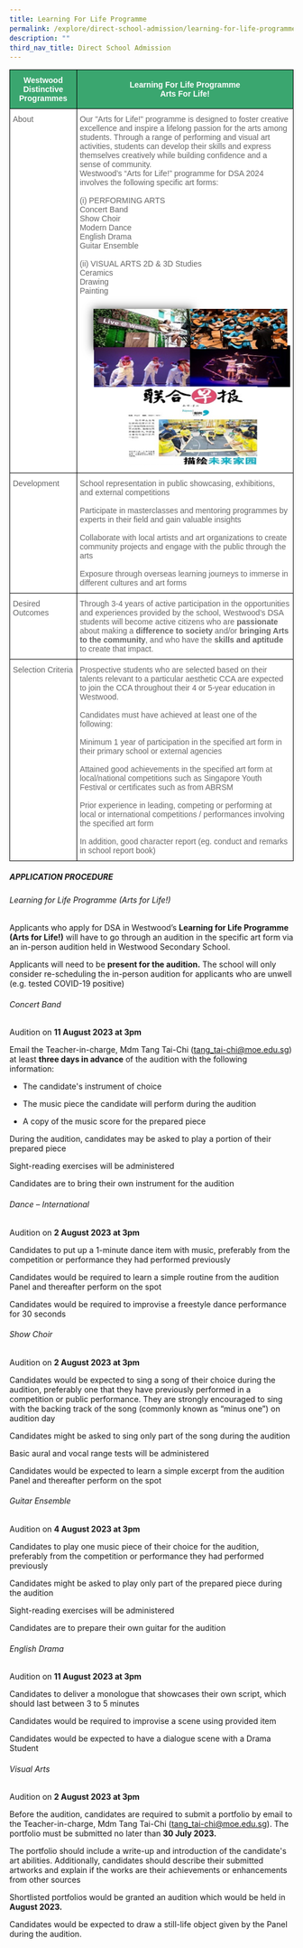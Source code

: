 ```yaml
---
title: Learning For Life Programme
permalink: /explore/direct-school-admission/learning-for-life-programme/
description: ""
third_nav_title: Direct School Admission
---
```

<style type="text/css">
.tg  {border-collapse:collapse;border-spacing:0;}
.tg td{border-color:black;border-style:solid;border-width:1px;font-family:Arial, sans-serif;font-size:14px;
  overflow:hidden;padding:10px 5px;word-break:normal;}
.tg th{border-color:black;border-style:solid;border-width:1px;font-family:Arial, sans-serif;font-size:14px;
  font-weight:normal;overflow:hidden;padding:10px 5px;word-break:normal;}
.tg .tg-k0s0{background-color:#3AA66F;color:#FFF;font-weight:bold;text-align:center;vertical-align:middle}
.tg .tg-zqva{background-color:#FFF;color:#666;text-align:left;vertical-align:top}
.tg .tg-cmm0{background-color:#FFF;color:#666;text-align:left;vertical-align:top}
</style>
<table class="tg">
<thead>
  <tr>
    <th class="tg-k0s0"><span style="color:#FFF;background-color:#3AA66F">Westwood Distinctive Programmes</span></th>
    <th class="tg-k0s0"><span style="color:#FFF;background-color:#3AA66F">Learning For Life Programme<br>Arts For Life!<br></span></th>
  </tr>
</thead>
<tbody>
	<tr>
    <td class="tg-zqva">About</td>
    <td class="tg-cmm0">Our "Arts for Life!" programme is designed to foster creative excellence and inspire a lifelong passion for the arts among students. Through a range of performing and visual art activities, students can develop their skills and express themselves creatively while building confidence and a sense of community. <br>Westwood’s “Arts for Life!” programme for DSA 2024 involves the following specific art forms:<br><br>
(i)	PERFORMING ARTS<br>
Concert Band<br>
Show Choir<br>
Modern Dance<br>
English Drama<br>
Guitar Ensemble<br><br>
(ii)	VISUAL ARTS
2D &amp; 3D Studies<br>
Ceramics<br>
Drawing<br>
Painting<br><img src="/images/dsa%20llp3.png"></td>
  </tr>
  <tr>
    <td class="tg-zqva">Development</td><td class="tg-cmm0">
School representation in public showcasing, exhibitions, and external competitions<br><br>
Participate in masterclasses and mentoring programmes by experts in their field and gain valuable insights<br><br>
Collaborate with local artists and art organizations to create community projects and engage with the public through the arts<br><br>
Exposure through overseas learning journeys to immerse in different cultures and art forms<br></td>
  </tr>
	 <tr><td class="tg-zqva">Desired Outcomes</td>
    <td class="tg-cmm0">
Through 3-4 years of active participation in the opportunities and experiences provided by the school, Westwood’s DSA students will become active citizens who are <b>passionate</b> about making a <b>difference to society</b> and/or <b>bringing Arts to the community</b>, and who have the <b>skills and aptitude</b> to create that impact.
			</td></tr><tr><td class="tg-zqva">Selection Criteria</td>
    <td class="tg-cmm0">Prospective students who are selected based on their talents relevant to a particular aesthetic CCA are expected to join the CCA throughout their 4 or 5-year education in Westwood. <br><br>Candidates must have achieved at least one of the following:<br><br>
Minimum 1 year of participation in the specified art form in their primary school or external agencies<br><br>
Attained good achievements in the specified art form at local/national competitions such as Singapore Youth Festival or certificates such as from ABRSM<br><br>
Prior experience in leading, competing or performing at local or international competitions / performances involving the specified art form<br><br>
In addition, good character report (eg. conduct and remarks in school report book)<br>
</td></tr></tbody>
</table>

##### APPLICATION PROCEDURE

###### Learning for Life Programme (Arts for Life!)
Applicants who apply for DSA in Westwood’s <b>Learning for Life Programme (Arts for Life!)</b> will have to go through an audition in the specific art form via an in-person audition held in Westwood Secondary School.

Applicants will need to be <b>present for the audition.</b> The school will only consider re-scheduling the in-person audition for applicants who are unwell (e.g. tested COVID-19 positive)

###### Concert Band

Audition on <b>11 August 2023 at 3pm</b>

Email the Teacher-in-charge, Mdm Tang Tai-Chi (tang_tai-chi@moe.edu.sg) at least <b>three days in advance</b> of the audition with the following information:

* The candidate's instrument of choice

* The music piece the candidate will perform during the audition 

* A copy of the music score for the prepared piece

During the audition, candidates may be asked to play a portion of their prepared piece

Sight-reading exercises will be administered

Candidates are to bring their own instrument for the audition
 
###### Dance – International 

Audition on <b>2 August 2023 at 3pm</b>

Candidates to put up a 1-minute dance item with music, preferably from the competition or performance they had performed previously

Candidates would be required to learn a simple routine from the audition Panel and thereafter perform on the spot

Candidates would be required to improvise a freestyle dance performance for 30 seconds

###### Show Choir

Audition on <b>2 August 2023 at 3pm</b>

Candidates would be expected to sing a song of their choice during the audition, preferably one that they have previously performed in a competition or public performance. They are strongly encouraged to sing with the backing track of the song (commonly known as “minus one”) on audition day

Candidates might be asked to sing only part of the song during the audition

Basic aural and vocal range tests will be administered

Candidates would be expected to learn a simple excerpt from the audition Panel and thereafter perform on the spot

###### Guitar Ensemble
Audition on <b>4 August 2023 at 3pm</b>

Candidates to play one music piece of their choice for the audition, preferably from the competition or performance they had performed previously

Candidates might be asked to play only part of the prepared piece during the audition

Sight-reading exercises will be administered

Candidates are to prepare their own guitar for the audition

###### English Drama
Audition on <b>11 August 2023 at 3pm</b>

Candidates to deliver a monologue that showcases their own script, which should last between 3 to 5 minutes

Candidates would be required to improvise a scene using provided item

Candidates would be expected to have a dialogue scene with a Drama Student

###### Visual Arts
Audition on <b>2 August 2023 at 3pm</b>

Before the audition, candidates are required to submit a portfolio by email to the Teacher-in-charge, Mdm Tang Tai-Chi (tang_tai-chi@moe.edu.sg). The portfolio must be submitted no later than <b>30 July 2023.</b>

The portfolio should include a write-up and introduction of the candidate's art abilities. Additionally, candidates should describe their submitted artworks and explain if the works are their achievements or enhancements from other sources

Shortlisted portfolios would be granted an audition which would be held in <b>August 2023.</b>

Candidates would be expected to draw a still-life object given by the Panel during the audition.